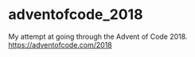 # adventofcode_2018
My attempt at going through the Advent of Code 2018.
https://adventofcode.com/2018
